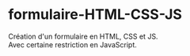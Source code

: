 # formulaire-HTML-CSS-JS

Création d'un formulaire  en HTML, CSS et JS.<br>
Avec certaine restriction en JavaScript.
